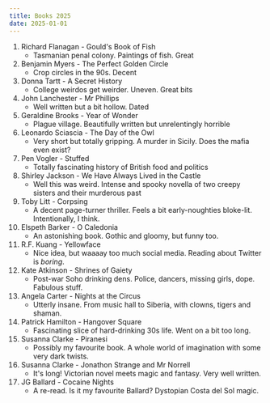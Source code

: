 ```yaml
---
title: Books 2025
date: 2025-01-01
---
```


1. Richard Flanagan - Gould's Book of Fish
   - Tasmanian penal colony. Paintings of fish. Great
1. Benjamin Myers - The Perfect Golden Circle
   - Crop circles in the 90s. Decent
1. Donna Tartt - A Secret History
   - College weirdos get weirder. Uneven. Great bits
1. John Lanchester - Mr Phillips
   - Well written but a bit hollow. Dated
1. Geraldine Brooks - Year of Wonder
   - Plague village. Beautifully written but unrelentingly horrible
1. Leonardo Sciascia - The Day of the Owl
   - Very short but totally gripping. A murder in Sicily. Does the mafia even exist?
1. Pen Vogler - Stuffed
   - Totally fascinating history of British food and politics
1. Shirley Jackson - We Have Always Lived in the Castle
   - Well this was weird. Intense and spooky novella of two creepy sisters and their murderous past
1. Toby Litt - Corpsing
   - A decent page-turner thriller. Feels a bit early-noughties bloke-lit. Intentionally, I think.
1. Elspeth Barker - O Caledonia
   - An astonishing book. Gothic and gloomy, but funny too.
1. R.F. Kuang - Yellowface
   - Nice idea, but waaaay too much social media. Reading about Twitter is _boring_.
1. Kate Atkinson - Shrines of Gaiety
   - Post-war Soho drinking dens. Police, dancers, missing girls, dope. Fabulous stuff.
1. Angela Carter - Nights at the Circus
   - Utterly insane. From music hall to Siberia, with clowns, tigers and shaman.
1. Patrick Hamilton - Hangover Square
   - Fascinating slice of hard-drinking 30s life. Went on a bit too long.
1. Susanna Clarke - Piranesi
   - Possibly my favourite book. A whole world of imagination with some very dark twists.
1. Susanna Clarke - Jonathon Strange and Mr Norrell
   - It's long! Victorian novel meets magic and fantasy. Very well written.
1. JG Ballard - Cocaine Nights
   - A re-read. Is it my favourite Ballard? Dystopian Costa del Sol magic.

